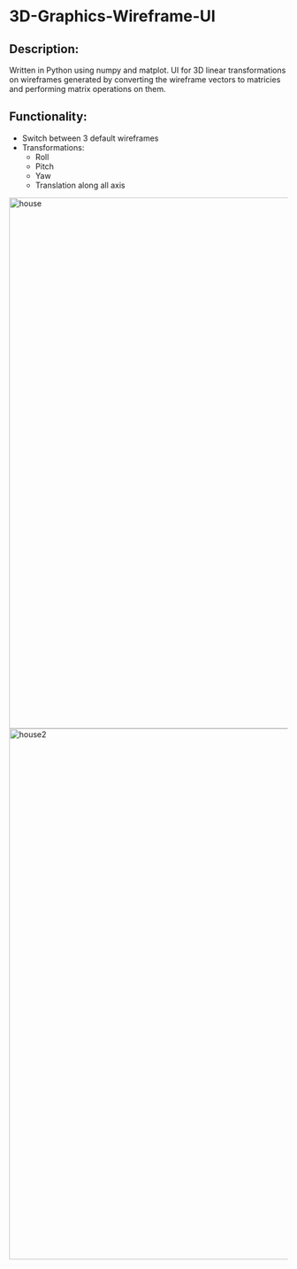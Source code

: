 ﻿# 3D-Graphics-Wireframe-UI

## Description:

Written in Python using numpy and matplot. UI for 3D linear transformations on wireframes generated by converting the wireframe vectors to matricies and performing matrix operations on them.

## Functionality:

* Switch between 3 default wireframes
* Transformations:
  * Roll
  * Pitch
  * Yaw
  * Translation along all axis

<img width="960" alt="house" src="https://github.com/EricNohara/3D-Graphics-Wireframe-UI/assets/123284198/fe26c70a-6ed8-4b14-9d20-1dd478f76d1a">

<img width="960" alt="house2" src="https://github.com/EricNohara/3D-Graphics-Wireframe-UI/assets/123284198/88f58617-b7b6-4569-b389-9c6bf225291f">




